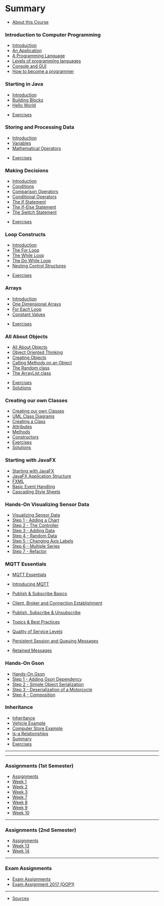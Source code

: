# Summary

* [About this Course](README.md)

### Introduction to Computer Programming
* [Introduction](introduction_to_computer_programming/readme.md)
* [An Application](introduction_to_computer_programming/an_application.md)
* [A Programming Language](introduction_to_computer_programming/a_programming_language.md)
* [Levels of programming languages](introduction_to_computer_programming/levels_of_programming.md)
* [Console and GUI](introduction_to_computer_programming/console_gui.md)
* [How to become a programmer](introduction_to_computer_programming/how_to_become_programmer.md)
<!-- * [Summary](introduction_to_computer_programming/summary.md) -->
<!-- * [Quiz](introduction_to_computer_programming/quiz.md) -->
<!-- * [Exercises](introduction_to_computer_programming/exercises.md) -->

### Starting in Java
* [Introduction](starting_in_java/readme.md)
* [Building Blocks](starting_in_java/building_blocks.md)
* [Hello World](starting_in_java/hello_world.md)
<!-- * [Summary](starting_in_java/summary.md) -->
<!-- * [Quiz](starting_in_java/quiz.md) -->
* [Exercises](starting_in_java/exercises.md)

### Storing and Processing Data
* [Introduction](storing_and_processing_data/readme.md)
* [Variables](storing_and_processing_data/variables.md)
* [Mathematical Operators](storing_and_processing_data/mathematical_operators.md)
<!-- * [Quiz](storing_and_processing_data/quiz.md) -->
* [Exercises](storing_and_processing_data/exercises.md)

### Making Decisions
* [Introduction](making_decisions/readme.md)
* [Conditions](making_decisions/conditions.md)
* [Comparison Operators](making_decisions/comparison_operators.md)
* [Conditional Operators](making_decisions/conditional_operators.md)
* [The If Statement](making_decisions/if.md)
* [The If-Else Statement](making_decisions/if_else.md)
* [The Switch Statement](making_decisions/switch.md)
<!-- * [Summary](making_decisions/summary.md) -->
<!-- * [Quiz](making_decisions/quiz.md) -->
* [Exercises](making_decisions/exercises.md)

### Loop Constructs
* [Introduction](loop_constructs/readme.md)
* [The For Loop](loop_constructs/for_loop.md)
* [The While Loop](loop_constructs/while_loop.md)
* [The Do While Loop](loop_constructs/do_while_loop.md)
* [Nesting Control Structures](loop_constructs/nesting_control_structures.md)
<!-- * [Summary](loop_constructs/summary.md) -->
<!-- * [Quiz](loop_constructs/quiz.md) -->
* [Exercises](loop_constructs/exercises.md)

### Arrays
* [Introduction](arrays/readme.md)
* [One Dimensional Arrays](arrays/one_dimensional_arrays.md)
* [For Each Loop](arrays/for_each_loop.md)
* [Constant Values](arrays/constant_values.md)
<!-- * [Summary](arrays/summary.md) -->
<!-- * [Quiz](arrays/quiz.md) -->
* [Exercises](arrays/exercises.md)

### All About Objects
* [All About Objects](all_about_objects/readme.md)
* [Object Oriented Thinking](all_about_objects/object_oriented_thinking.md)
* [Creating Objects](all_about_objects/creating_objects.md)
* [Calling Methods on an Object](all_about_objects/calling_methods.md)
* [The Random class](all_about_objects/random.md)
* [The ArrayList class](all_about_objects/arraylist.md)
<!-- * [Summary](all_about_objects/summary.md) -->
<!-- * [Quiz](all_about_objects/quiz.md) -->
* [Exercises](all_about_objects/exercises.md)
* [Solutions](all_about_objects/solutions.md)

### Creating our own Classes
* [Creating our own Classes](creating_own_classes/readme.md)
* [UML Class Diagrams](creating_own_classes/uml_class_diagrams.md)
* [Creating a Class](creating_own_classes/creating_a_class.md)
* [Attributes](creating_own_classes/attributes.md)
* [Methods](creating_own_classes/methods.md)
* [Constructors](creating_own_classes/constructors.md)
* [Exercises](creating_own_classes/exercises.md)
* [Solutions](creating_own_classes/solutions.md)

### Starting with JavaFX
* [Starting with JavaFX](starting_with_javafx/readme.md)
* [JavaFX Application Structure](starting_with_javafx/javafx_application_structure.md)
* [FXML](starting_with_javafx/fxml.md)
* [Basic Event Handling](starting_with_javafx/basic_event_handling.md)
* [Cascading Style Sheets](starting_with_javafx/css.md)

### Hands-On Visualizing Sensor Data
* [Visualizing Sensor Data](hands_on/visualizing_sensor_data/readme.md)
* [Step 1 - Adding a Chart](hands_on/visualizing_sensor_data/step_1_adding_a_chart.md)
* [Step 2 - The Controller](hands_on/visualizing_sensor_data/step_2_the_controller.md)
* [Step 3 - Adding Data](hands_on/visualizing_sensor_data/step_3_adding_data.md)
* [Step 4 - Random Data](hands_on/visualizing_sensor_data/step_4_random_data.md)
* [Step 5 - Changing Axis Labels](hands_on/visualizing_sensor_data/step_5_axis.md)
* [Step 6 - Multiple Series](hands_on/visualizing_sensor_data/step_6_multiple_series.md)
* [Step 7 - Refactor](hands_on/visualizing_sensor_data/step_7_refactor.md)

### MQTT Essentials
* [MQTT Essentials](mqtt_essentials/readme.md)
* [Introducing MQTT](https://www.hivemq.com/blog/mqtt-essentials-part-1-introducing-mqtt)
* [Publish & Subscribe Basics](https://www.hivemq.com/blog/mqtt-essentials-part2-publish-subscribe)
* [Client, Broker and Connection Establishment](https://www.hivemq.com/blog/mqtt-essentials-part-3-client-broker-connection-establishment)
* [Publish, Subscribe & Unsubscribe](https://www.hivemq.com/blog/mqtt-essentials-part-4-mqtt-publish-subscribe-unsubscribe)
* [Topics & Best Practices](https://www.hivemq.com/blog/mqtt-essentials-part-5-mqtt-topics-best-practices)
* [Quality of Service Levels](https://www.hivemq.com/blog/mqtt-essentials-part-6-mqtt-quality-of-service-levels)
* [Persistent Session and Queuing Messages](https://www.hivemq.com/blog/mqtt-essentials-part-7-persistent-session-queuing-messages)
* [Retained Messages](https://www.hivemq.com/blog/mqtt-essentials-part-8-retained-messages)

  <!-- ### Hands-On Java MQTT -->
<!-- * [Java MQTT](hands_on/mqtt/readme.md) -->
<!-- * [Step 1 - Eclipse Paho Java Library](hands_on/mqtt/step_1_paho_java_client.md) -->
<!-- * [Step 2 - Getting Started](hands_on/mqtt/step_2_getting_started.md) -->

### Hands-On Gson
* [Hands-On Gson](hands_on/gson/readme.md)
* [Step 1 - Adding Gson Dependency](hands_on/gson/step_1_adding_gson_dependency.md)
* [Step 2 - Simple Object Serialization](hands_on/gson/step_2_simple_object_serialization.md)
* [Step 3 - Deserialization of a Motorcycle](hands_on/gson/step_3_deserialization_motorcycle.md)
* [Step 4 - Composition](hands_on/gson/step_4_composition.md)

### Inheritance
* [Inheritance](inheritance/readme.md)
* [Vehicle Example](inheritance/vehicles_example.md)
* [Computer Store Example](inheritance/computer_store_example.md)
* [Is-a Relationships](inheritance/is_a_relationship.md)
* [Summary](inheritance/summary.md)
* [Exercises](inheritance/exercises.md)

<!-- ### Interfaces -->
<!-- * [Interfaces](interfaces/readme.md) -->

<!-- ### Advances Classes -->
<!-- * [Advances Classes](creating_own_classes/readme.md) -->
<!-- * [Method Overloading](creating_own_classes/uml_class_diagrams.md) -->
<!-- * [Composition](creating_own_classes/creating_a_class.md) -->
<!-- * [Static Members](creating_own_classes/attributes.md) -->
<!-- * [Constructors](creating_own_classes/constructors.md) -->
<!-- * [Exercises](creating_own_classes/exercises.md) -->
<!-- * [Solutions](creating_own_classes/solutions.md) -->



<!-- ### Java -->

<!-- * [Introduction](java/introduction.md)
* [Variables](java/variables.md)
* [Methods and Constructors](java/methods_and_constructors.md)
* [Control Flow](java/control_flow.md)
* [Arrays](java/arrays.md)
* [Inheritance](java/inheritance.md)
* [Collections](java/collections.md) -->

<!-- ### Good Practices

* [Introduction](good_practices/good_practices.md)
* [Code Formatting](good_practices/code_formatting.md)
* [Duplication](good_practices/duplication.md)
* [Magic Numbers](good_practices/magic_numbers.md) -->

<!-- ### Exercises

* [Basic](exercises/basic.md)
* [Arrays](exercises/arrays.md)
* [Inheritance](exercises/inheritance.md) -->

<!-- ### Solutions

* [Arrays](solutions/arrays.md)
* [Inheritance](solutions/inheritance.md) -->
----

<!-- ### Hangman Demo -->

<!-- * [Hangman](demo_hangman/readme.md) -->

----
### Assignments (1st Semester)

* [Assignments](assignments/readme.md)
* [Week 1](assignments/week_1.md)
* [Week 2](assignments/week_2.md)
* [Week 3](assignments/week_3.md)
* [Week 7](assignments/week_7.md)
* [Week 8](assignments/week_8.md)
* [Week 9](assignments/week_9.md)
* [Week 10](assignments/week_10.md)

----

### Assignments (2nd Semester)

* [Assignments](assignments/readme.md)
* [Week 13](assignments/week_13.md)
* [Week 14](assignments/week_14.md)

----

### Exam Assignments

* [Exam Assignments](exams/readme.md)
* [Exam Assignment 2017 (OOP1)](exams/2017_oop1.md)

----

* [Sources](sources.md)
